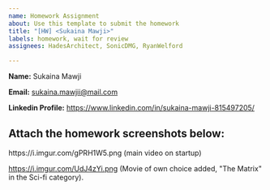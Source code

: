 ```yaml
---
name: Homework Assignment
about: Use this template to submit the homework
title: "[HW] <Sukaina Mawji>"
labels: homework, wait for review
assignees: HadesArchitect, SonicDMG, RyanWelford

---
```


**Name:** Sukaina Mawji
  
**Email:** sukaina.mawjii@mail.com
  
**Linkedin Profile:** https://www.linkedin.com/in/sukaina-mawji-815497205/

Attach the homework screenshots below:
-----------------------------------------

<SCREENSHOTS>
https://i.imgur.com/gPRH1W5.png (main video on startup)

https://i.imgur.com/UdJ4zYi.png (Movie of own choice added, "The Matrix" in the Sci-fi category).


